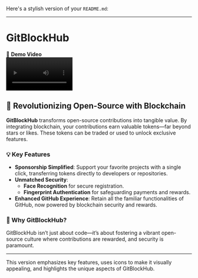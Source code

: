 Here's a stylish version of your `README.md`:

---

# GitBlockHub

🎥 **Demo Video**  
<video src='GitBlockHubYoutube.mp4' width=180/>

## 🚀 Revolutionizing Open-Source with Blockchain

**GitBlockHub** transforms open-source contributions into tangible value. By integrating blockchain, your contributions earn valuable tokens—far beyond stars or likes. These tokens can be traded or used to unlock exclusive features.

### 💡 Key Features

- **Sponsorship Simplified**: Support your favorite projects with a single click, transferring tokens directly to developers or repositories.
- **Unmatched Security**: 
  - **Face Recognition** for secure registration.
  - **Fingerprint Authentication** for safeguarding payments and rewards.
- **Enhanced GitHub Experience**: Retain all the familiar functionalities of GitHub, now powered by blockchain security and rewards.

### 🌟 Why GitBlockHub?

GitBlockHub isn’t just about code—it’s about fostering a vibrant open-source culture where contributions are rewarded, and security is paramount.

---

This version emphasizes key features, uses icons to make it visually appealing, and highlights the unique aspects of GitBlockHub.
